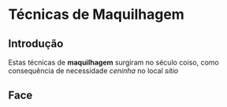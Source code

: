 # Técnicas de Maquilhagem

## Introdução

  Estas técnicas de **maquilhagem** surgiram no século coiso, como consequência de necessidade *ceninha* no local *sítio*

## Face
